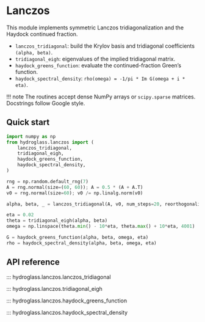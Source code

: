 # Lanczos

This module implements symmetric Lanczos tridiagonalization and the Haydock continued fraction.

- `lanczos_tridiagonal`: build the Krylov basis and tridiagonal coefficients `(alpha, beta)`.
- `tridiagonal_eigh`: eigenvalues of the implied tridiagonal matrix.
- `haydock_greens_function`: evaluate the continued-fraction Green’s function.
- `haydock_spectral_density`: `rho(omega) = -1/pi * Im G(omega + i * eta)`.

!!! note
    The routines accept dense NumPy arrays or `scipy.sparse` matrices.  
    Docstrings follow Google style.

## Quick start

```python
import numpy as np
from hydroglass.lanczos import (
    lanczos_tridiagonal,
    tridiagonal_eigh,
    haydock_greens_function,
    haydock_spectral_density,
)

rng = np.random.default_rng(7)
A = rng.normal(size=(60, 60)); A = 0.5 * (A + A.T)
v0 = rng.normal(size=60); v0 /= np.linalg.norm(v0)

alpha, beta, _ = lanczos_tridiagonal(A, v0, num_steps=20, reorthogonalization="partial")

eta = 0.02
theta = tridiagonal_eigh(alpha, beta)
omega = np.linspace(theta.min() - 10*eta, theta.max() + 10*eta, 4001)

G = haydock_greens_function(alpha, beta, omega, eta)
rho = haydock_spectral_density(alpha, beta, omega, eta)
```

## API reference

::: hydroglass.lanczos.lanczos_tridiagonal

::: hydroglass.lanczos.tridiagonal_eigh

::: hydroglass.lanczos.haydock_greens_function

::: hydroglass.lanczos.haydock_spectral_density